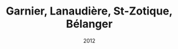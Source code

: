 ---
date: '2012'
title: 'Garnier, Lanaudière, St-Zotique, Bélanger'
type: ruelle_verte
district: 'Rosemont'
position: { lng: -73.60377457422143, lat: 45.54341139843149 }
---